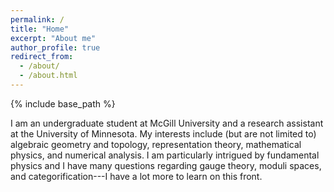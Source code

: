```yaml
---
permalink: /
title: "Home"
excerpt: "About me"
author_profile: true
redirect_from: 
  - /about/
  - /about.html
---
```


{% include base_path %}

I am an undergraduate student at McGill University and a research assistant at the University of Minnesota. My interests include (but are not limited to) algebraic geometry and topology, representation theory, mathematical physics, and numerical analysis. I am particularly intrigued by fundamental physics and I have many questions regarding gauge theory, moduli spaces, and categorification---I have a lot more to learn on this front.
